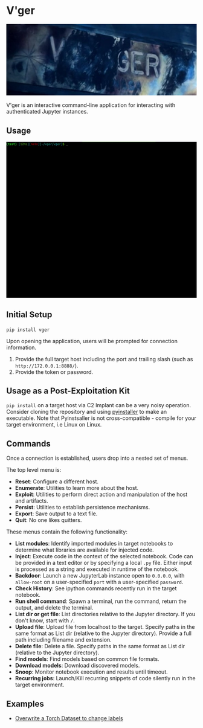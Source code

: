 # V'ger

![](static/vger.jpg)

V'ger is an interactive command-line application for interacting with authenticated Jupyter instances.

## Usage

![](static/usage.gif)

## Initial Setup

`pip install vger`

Upon opening the application, users will be prompted for connection information.
1. Provide the full target host including the port and trailing slash (such as `http://172.0.0.1:8888/`).
2. Provide the token or password.

## Usage as a Post-Exploitation Kit
`pip install` on a target host via C2 Implant can be a very noisy operation. 
Consider cloning the repository and using [pyinstaller](https://pyinstaller.org/en/stable/) to make an executable. 
Note that Pyinstsaller is not cross-compatible - compile for your target environment, i.e Linux on Linux. 


## Commands

Once a connection is established, users drop into a nested set of menus.

The top level menu is:
- **Reset**: Configure a different host.
- **Enumerate**: Utilities to learn more about the host.
- **Exploit**: Utilities to perform direct action and manipulation of the host and artifacts.
- **Persist**: Utilities to establish persistence mechanisms.
- **Export**: Save output to a text file.
- **Quit**: No one likes quitters.

These menus contain the following functionality:
- **List modules**: Identify imported modules in target notebooks to determine what libraries are available for injected code.
- **Inject**: Execute code in the context of the selected notebook. Code can be provided in a text editor or by specifying a local `.py` file. Either input is processed as a string and executed in runtime of the notebook.
- **Backdoor**: Launch a new JupyterLab instance open to `0.0.0.0`, with `allow-root` on a user-specified `port` with a user-specified `password`.
- **Check History**: See ipython commands recently run in the target notebook.
- **Run shell command**: Spawn a terminal, run the command, return the output, and delete the terminal.
- **List dir or get file**: List directories relative to the Jupyter directory. If you don't know, start with `/`.
- **Upload file**: Upload file from localhost to the target. Specify paths in the same format as List dir (relative to the Jupyter directory). Provide a full path including filename and extension.
- **Delete file**: Delete a file. Specify paths in the same format as List dir (relative to the Jupyter directory).
- **Find models**: Find models based on common file formats.
- **Download models**: Download discovered models.
- **Snoop**: Monitor notebook execution and results until timeout.
- **Recurring jobs**: Launch/Kill recurring snippets of code silently run in the target environment.

## Examples
- [Overwrite a Torch Dataset to change labels](https://t.co/PAJRzTUO2x)
